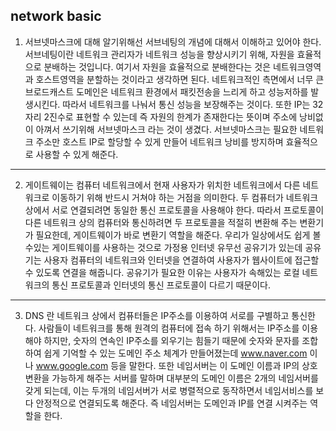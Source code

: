 ## network basic

1. 서브넷마스크<subnetmask>에 대해 알기위해선 서브네팅<subnetting>의 개념에 대해서 이해하고 있어야 한다.
서브네팅이란 네트워크 관리자가 네트워크 성능을 향상시키기 위해, 자원을 효율적으로 분배하는 것입니다. 여기서 자원을 효율적으로 분배한다는 것은
네트워크영역과 호스트영역을 분할하는 것이라고 생각하면 된다. 네트워크적인 측면에서 너무 큰 브로드캐스트 도메인은 네트워크 환경에서 패킷전송을 느리게
하고 성능저하를 발생시킨다. 따라서 네트워크를 나눠서 통신 성능을 보장해주는 것이다. 또한 IP는 32자리 2진수로 표현할 수 있는데 즉 자원의 한계가
존재한다는 뜻이며 주소에 낭비없이 아껴서 쓰기위해 서브넷마스크 라는 것이 생겼다. 서브넷마스크는 필요한 네트워크 주소만 호스트 IP로 할당할 수 있게
만들어 네트워크 낭비를 방지하며 효율적으로 사용할 수 있게 해준다.
---
2. 게이트웨이<gateway>는 컴퓨터 네트워크에서 현재 사용자가 위치한 네트워크에서 다른 네트워크로 이동하기 위해 반드시 거쳐야 하는 거점을 의미한다.
두 컴퓨터가 네트워크 상에서 서로 연결되려면 동일한 통신 프로토콜을 사용해야 한다. 따라서 프로토콜이 다른 네트워크 상의 컴퓨터와 통신하려면
두 프로토콜을 적절히 변환해 주는 변환기가 필요한데, 게이트웨이가 바로 변환기 역할을 해준다. 우리가 일상에서도 쉽게 볼수있는 게이트웨이를 사용하는
것으로 가정용 인터넷 유무선 공유기가 있는데 공유기는 사용자 컴퓨터의 네트워크와 인터넷을 연결하여 사용자가 웹사이트에 접근할 수 있도록 연결을 해줍니다. 공유기가 필요한 이유는 사용자가 속해있는 로컬 네트워크의 통신 프로토콜과 인터넷의 통신 프로토콜이 다르기 때문이다.
---
3. DNS<Domain Name System> 란 네트워크 상에서 컴퓨터들은 IP주소를 이용하여 서로를 구별하고 통신한다. 사람들이 네트워크를 통해 원격의 컴퓨터에 접속
하기 위해서는 IP주소를 이용해야 하지만, 숫자의 연속인 IP주소를 외우기는 힘들기 때문에 숫자와 문자를 조합하여 쉽게 기억할 수 있는 도메인 주소
체계가 만들어졌는데 www.naver.com 이나 www.google.com 등을 말한다. 또한 네임서버<Name Server>는 이 도메인 이름과 IP의 상호변환을 가능하게
해주는 서버를 말하며 대부분의 도메인 이름은 2개의 네임서버를 갖게 되는데, 이는 두개의 네임서버가 서로 병렬적으로 동작하면서 네임서비스를
보다 안정적으로 연결되도록 해준다. 즉 네임서버는 도메인과 IP를 연결 시켜주는 역할을 한다.
